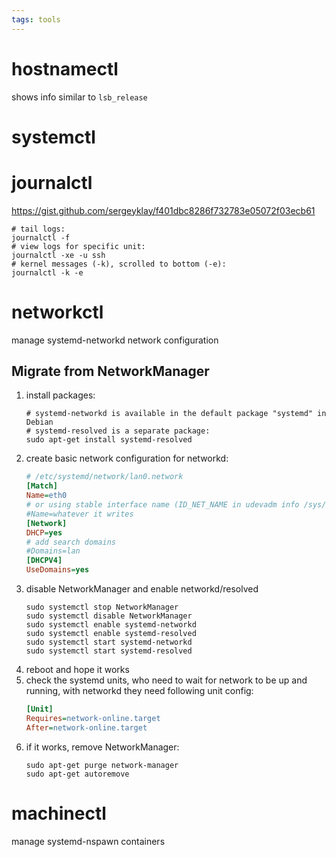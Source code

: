 ```yaml
---
tags: tools
---
```

# hostnamectl
shows info similar to `lsb_release`
# systemctl
# journalctl
https://gist.github.com/sergeyklay/f401dbc8286f732783e05072f03ecb61
```sh-session
# tail logs:
journalctl -f
# view logs for specific unit:
journalctl -xe -u ssh
# kernel messages (-k), scrolled to bottom (-e):
journalctl -k -e
```
# networkctl
manage systemd-networkd network configuration
## Migrate from NetworkManager
1. install packages:
   ```sh-session
   # systemd-networkd is available in the default package "systemd" in Debian
   # systemd-resolved is a separate package:
   sudo apt-get install systemd-resolved
   ```
1. create basic network configuration for networkd:
   ```ini
   # /etc/systemd/network/lan0.network
   [Match]
   Name=eth0
   # or using stable interface name (ID_NET_NAME in udevadm info /sys/class/net/eth0)
   #Name=whatever it writes
   [Network]
   DHCP=yes
   # add search domains
   #Domains=lan
   [DHCPV4]
   UseDomains=yes
   ```
1. disable NetworkManager and enable networkd/resolved
   ```sh-session
   sudo systemctl stop NetworkManager
   sudo systemctl disable NetworkManager
   sudo systemctl enable systemd-networkd
   sudo systemctl enable systemd-resolved
   sudo systemctl start systemd-networkd
   sudo systemctl start systemd-resolved
   ```
1. reboot and hope it works
1. check the systemd units, who need to wait for network to be up and running, with networkd they need following unit config:
   ```ini
   [Unit]
   Requires=network-online.target
   After=network-online.target
   ```
1. if it works, remove NetworkManager:
   ```sh-session
   sudo apt-get purge network-manager
   sudo apt-get autoremove
   ```
# machinectl
manage systemd-nspawn containers